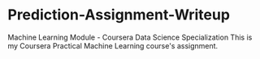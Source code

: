 # Prediction-Assignment-Writeup
Machine Learning Module - Coursera Data Science Specialization
This is my Coursera Practical Machine Learning course's assignment.
